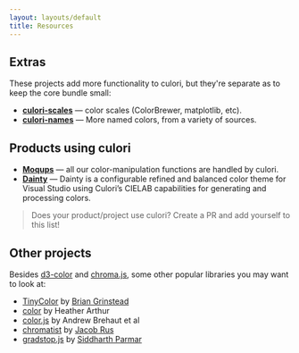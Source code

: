 ```yaml
---
layout: layouts/default
title: Resources
---
```


## Extras

These projects add more functionality to culori, but they're separate as to keep the core bundle small:

-   **[culori-scales](https://github.com/evercoder/culori-scales)** — color scales (ColorBrewer, matplotlib, etc).
-   **[culori-names](https://github.com/evercoder/culori-names)** — More named colors, from a variety of sources.

## Products using culori

-   **[Moqups](https://moqups.com)** — all our color-manipulation functions are handled by culori.
-   **[Dainty](https://dainty-vs.now.sh)** — Dainty is a configurable refined and balanced color theme for Visual Studio using Culori’s CIELAB capabilities for generating and processing colors.

> Does your product/project use culori? Create a PR and add yourself to this list!

## Other projects

Besides [d3-color](https://github.com/d3/d3-color) and [chroma.js](https://github.com/gka/chroma.js), some other popular libraries you may want to look at:

-   [TinyColor](https://github.com/bgrins/TinyColor) by [Brian Grinstead](http://briangrinstead.com)
-   [color](https://github.com/Qix-/color) by Heather Arthur
-   [color.js](https://github.com/brehaut/color-js) by Andrew Brehaut et al
-   [chromatist](https://github.com/jrus/chromatist) by [Jacob Rus](http://www.hcs.harvard.edu/~jrus/)
-   [gradstop.js](https://github.com/Siddharth11/gradstop) by [Siddharth Parmar](https://github.com/Siddharth11)
